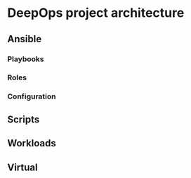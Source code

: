 DeepOps project architecture
============================


Ansible
-------

### Playbooks


### Roles


### Configuration


Scripts
-------


Workloads
---------


Virtual
-------


